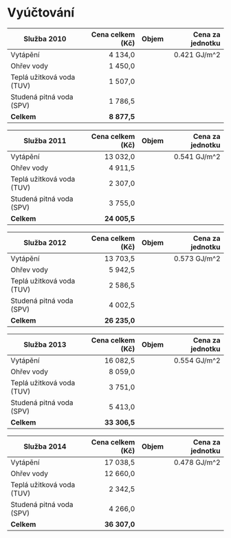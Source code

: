 
Vyúčtování
==========

| Služba 2010               | Cena celkem (Kč) | Objem | Cena za jednotku |
|---------------------------|-----------------:|------:|-----------------:|
| Vytápění                  |     4 134,0      |       | 0.421 GJ/m^2     |
| Ohřev vody                |     1 450,0      |       |
| Teplá užitková voda (TUV) |     1 507,0      |
| Studená pitná voda (SPV)  |     1 786,5      |
| **Celkem**                |   **8 877,5**    |

| Služba 2011               | Cena celkem (Kč) | Objem | Cena za jednotku |
|---------------------------|-----------------:|------:|-----------------:|
| Vytápění                  |    13 032,0      |       | 0.541 GJ/m^2     |
| Ohřev vody                |     4 911,5      |       |
| Teplá užitková voda (TUV) |     2 307,0      |
| Studená pitná voda (SPV)  |     3 755,0      |
| **Celkem**                |  **24 005,5**    |

| Služba 2012               | Cena celkem (Kč) | Objem | Cena za jednotku |
|---------------------------|-----------------:|------:|-----------------:|
| Vytápění                  |    13 703,5      |       | 0.573 GJ/m^2     |
| Ohřev vody                |     5 942,5      |       |
| Teplá užitková voda (TUV) |     2 586,5      |
| Studená pitná voda (SPV)  |     4 002,5      |
| **Celkem**                |  **26 235,0**    |

| Služba 2013               | Cena celkem (Kč) | Objem | Cena za jednotku |
|---------------------------|-----------------:|------:|-----------------:|
| Vytápění                  |    16 082,5      |       | 0.554 GJ/m^2     |     
| Ohřev vody                |     8 059,0      |       |
| Teplá užitková voda (TUV) |     3 751,0      |
| Studená pitná voda (SPV)  |     5 413,0      |
| **Celkem**                |  **33 306,5**    |

| Služba 2014               | Cena celkem (Kč) | Objem | Cena za jednotku |
|---------------------------|-----------------:|------:|-----------------:|
| Vytápění                  |    17 038,5      |       | 0.478 GJ/m^2     |
| Ohřev vody                |    12 660,0      |       |
| Teplá užitková voda (TUV) |     2 342,5      |
| Studená pitná voda (SPV)  |     4 266,0      |
| **Celkem**                |  **36 307,0**    |

